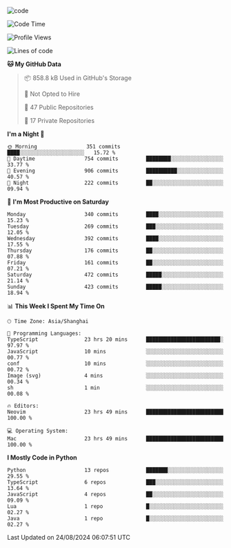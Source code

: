
<!--
**liuyaanng/liuyaanng** is a ✨ _special_ ✨ repository because its `README.md` (this file) appears on your GitHub profile.

Here are some ideas to get you started:

- 🔭 I’m currently working on ...
- 🌱 I’m currently learning ...
- 👯 I’m looking to collaborate on ...
- 🤔 I’m looking for help with ...
- 💬 Ask me about ...
- 📫 How to reach me: ...
- 😄 Pronouns: ...
- ⚡ Fun fact: ...
-->


![code](https://cdn.jsdelivr.net/gh/liuyaanng/liuyaanng@1.0/code.gif) 

<!--START_SECTION:waka-->
![Code Time](http://img.shields.io/badge/Code%20Time-705%20hrs%2051%20mins-blue)

![Profile Views](http://img.shields.io/badge/Profile%20Views-0-blue)

![Lines of code](https://img.shields.io/badge/From%20Hello%20World%20I%27ve%20Written-14.7%20million%20lines%20of%20code-blue)

**🐱 My GitHub Data** 

> 📦 858.8 kB Used in GitHub's Storage 
 > 
> 🚫 Not Opted to Hire
 > 
> 📜 47 Public Repositories 
 > 
> 🔑 17 Private Repositories 
 > 
**I'm a Night 🦉** 

```text
🌞 Morning                351 commits         ████░░░░░░░░░░░░░░░░░░░░░   15.72 % 
🌆 Daytime                754 commits         ████████░░░░░░░░░░░░░░░░░   33.77 % 
🌃 Evening                906 commits         ██████████░░░░░░░░░░░░░░░   40.57 % 
🌙 Night                  222 commits         ██░░░░░░░░░░░░░░░░░░░░░░░   09.94 % 
```
📅 **I'm Most Productive on Saturday** 

```text
Monday                   340 commits         ████░░░░░░░░░░░░░░░░░░░░░   15.23 % 
Tuesday                  269 commits         ███░░░░░░░░░░░░░░░░░░░░░░   12.05 % 
Wednesday                392 commits         ████░░░░░░░░░░░░░░░░░░░░░   17.55 % 
Thursday                 176 commits         ██░░░░░░░░░░░░░░░░░░░░░░░   07.88 % 
Friday                   161 commits         ██░░░░░░░░░░░░░░░░░░░░░░░   07.21 % 
Saturday                 472 commits         █████░░░░░░░░░░░░░░░░░░░░   21.14 % 
Sunday                   423 commits         █████░░░░░░░░░░░░░░░░░░░░   18.94 % 
```


📊 **This Week I Spent My Time On** 

```text
🕑︎ Time Zone: Asia/Shanghai

💬 Programming Languages: 
TypeScript               23 hrs 20 mins      ████████████████████████░   97.97 % 
JavaScript               10 mins             ░░░░░░░░░░░░░░░░░░░░░░░░░   00.77 % 
conf                     10 mins             ░░░░░░░░░░░░░░░░░░░░░░░░░   00.72 % 
Image (svg)              4 mins              ░░░░░░░░░░░░░░░░░░░░░░░░░   00.34 % 
sh                       1 min               ░░░░░░░░░░░░░░░░░░░░░░░░░   00.08 % 

🔥 Editors: 
Neovim                   23 hrs 49 mins      █████████████████████████   100.00 % 

💻 Operating System: 
Mac                      23 hrs 49 mins      █████████████████████████   100.00 % 
```

**I Mostly Code in Python** 

```text
Python                   13 repos            ███████░░░░░░░░░░░░░░░░░░   29.55 % 
TypeScript               6 repos             ███░░░░░░░░░░░░░░░░░░░░░░   13.64 % 
JavaScript               4 repos             ██░░░░░░░░░░░░░░░░░░░░░░░   09.09 % 
Lua                      1 repo              █░░░░░░░░░░░░░░░░░░░░░░░░   02.27 % 
Java                     1 repo              █░░░░░░░░░░░░░░░░░░░░░░░░   02.27 % 
```




 Last Updated on 24/08/2024 06:07:51 UTC
<!--END_SECTION:waka-->
